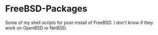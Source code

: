 # FreeBSD-Packages
Some of my shell scripts for post-install of FreeBSD. I don't know if they work on OpenBSD or NetBSD.
